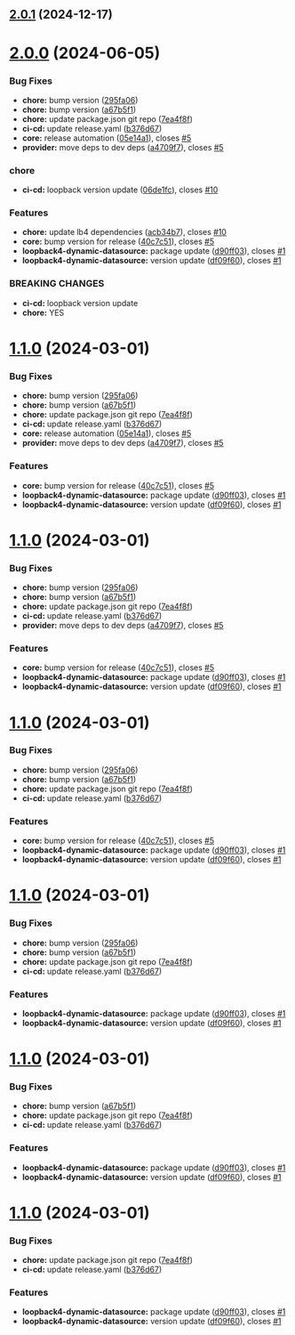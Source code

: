 ## [2.0.1](https://github.com/sourcefuse/loopBack4-dynamic-datasource/compare/v2.0.0...v2.0.1) (2024-12-17)

# [2.0.0](https://github.com/sourcefuse/loopBack4-dynamic-datasource/compare/v1.0.0...v2.0.0) (2024-06-05)


### Bug Fixes

* **chore:** bump version ([295fa06](https://github.com/sourcefuse/loopBack4-dynamic-datasource/commit/295fa0619663c28ac5fd0a54b75c0ae556d3e74e))
* **chore:** bump version ([a67b5f1](https://github.com/sourcefuse/loopBack4-dynamic-datasource/commit/a67b5f1f658b49788d27c9bb0bbfcfbc047a5e8f))
* **chore:** update package.json git repo ([7ea4f8f](https://github.com/sourcefuse/loopBack4-dynamic-datasource/commit/7ea4f8ff103cfa464e720d95717bd4182bbcd53c))
* **ci-cd:** update release.yaml ([b376d67](https://github.com/sourcefuse/loopBack4-dynamic-datasource/commit/b376d674fd2c6552e559ddb8d3b065c4e0a5adfb))
* **core:** release automation ([05e14a1](https://github.com/sourcefuse/loopBack4-dynamic-datasource/commit/05e14a1766ae16a88ca3143de4f73d8304cc9da7)), closes [#5](https://github.com/sourcefuse/loopBack4-dynamic-datasource/issues/5)
* **provider:** move deps to dev deps ([a4709f7](https://github.com/sourcefuse/loopBack4-dynamic-datasource/commit/a4709f776b0b73a9baf464cfc5898d435e2ffd16)), closes [#5](https://github.com/sourcefuse/loopBack4-dynamic-datasource/issues/5)


### chore

* **ci-cd:** loopback version update ([06de1fc](https://github.com/sourcefuse/loopBack4-dynamic-datasource/commit/06de1fcc44328971b337ecb20a9cb2a2de06910c)), closes [#10](https://github.com/sourcefuse/loopBack4-dynamic-datasource/issues/10)


### Features

* **chore:** update lb4 dependencies ([acb34b7](https://github.com/sourcefuse/loopBack4-dynamic-datasource/commit/acb34b75eeabf74b1310bc8354da17acdf424e58)), closes [#10](https://github.com/sourcefuse/loopBack4-dynamic-datasource/issues/10)
* **core:** bump version for release ([40c7c51](https://github.com/sourcefuse/loopBack4-dynamic-datasource/commit/40c7c51ad764efedc952024f59e2bf9bb31c8b65)), closes [#5](https://github.com/sourcefuse/loopBack4-dynamic-datasource/issues/5)
* **loopback4-dynamic-datasource:** package update ([d90ff03](https://github.com/sourcefuse/loopBack4-dynamic-datasource/commit/d90ff031e5421295e3c34332653a6da65432295a)), closes [#1](https://github.com/sourcefuse/loopBack4-dynamic-datasource/issues/1)
* **loopback4-dynamic-datasource:** version update ([df09f60](https://github.com/sourcefuse/loopBack4-dynamic-datasource/commit/df09f60bc962afa01a897e482ad145c67dc85b36)), closes [#1](https://github.com/sourcefuse/loopBack4-dynamic-datasource/issues/1)


### BREAKING CHANGES

* **ci-cd:** loopback version update
* **chore:** YES

# [1.1.0](https://github.com/sourcefuse/loopBack4-dynamic-datasource/compare/v1.0.0...v1.1.0) (2024-03-01)


### Bug Fixes

* **chore:** bump version ([295fa06](https://github.com/sourcefuse/loopBack4-dynamic-datasource/commit/295fa0619663c28ac5fd0a54b75c0ae556d3e74e))
* **chore:** bump version ([a67b5f1](https://github.com/sourcefuse/loopBack4-dynamic-datasource/commit/a67b5f1f658b49788d27c9bb0bbfcfbc047a5e8f))
* **chore:** update package.json git repo ([7ea4f8f](https://github.com/sourcefuse/loopBack4-dynamic-datasource/commit/7ea4f8ff103cfa464e720d95717bd4182bbcd53c))
* **ci-cd:** update release.yaml ([b376d67](https://github.com/sourcefuse/loopBack4-dynamic-datasource/commit/b376d674fd2c6552e559ddb8d3b065c4e0a5adfb))
* **core:** release automation ([05e14a1](https://github.com/sourcefuse/loopBack4-dynamic-datasource/commit/05e14a1766ae16a88ca3143de4f73d8304cc9da7)), closes [#5](https://github.com/sourcefuse/loopBack4-dynamic-datasource/issues/5)
* **provider:** move deps to dev deps ([a4709f7](https://github.com/sourcefuse/loopBack4-dynamic-datasource/commit/a4709f776b0b73a9baf464cfc5898d435e2ffd16)), closes [#5](https://github.com/sourcefuse/loopBack4-dynamic-datasource/issues/5)


### Features

* **core:** bump version for release ([40c7c51](https://github.com/sourcefuse/loopBack4-dynamic-datasource/commit/40c7c51ad764efedc952024f59e2bf9bb31c8b65)), closes [#5](https://github.com/sourcefuse/loopBack4-dynamic-datasource/issues/5)
* **loopback4-dynamic-datasource:** package update ([d90ff03](https://github.com/sourcefuse/loopBack4-dynamic-datasource/commit/d90ff031e5421295e3c34332653a6da65432295a)), closes [#1](https://github.com/sourcefuse/loopBack4-dynamic-datasource/issues/1)
* **loopback4-dynamic-datasource:** version update ([df09f60](https://github.com/sourcefuse/loopBack4-dynamic-datasource/commit/df09f60bc962afa01a897e482ad145c67dc85b36)), closes [#1](https://github.com/sourcefuse/loopBack4-dynamic-datasource/issues/1)

# [1.1.0](https://github.com/sourcefuse/loopBack4-dynamic-datasource/compare/v1.0.0...v1.1.0) (2024-03-01)


### Bug Fixes

* **chore:** bump version ([295fa06](https://github.com/sourcefuse/loopBack4-dynamic-datasource/commit/295fa0619663c28ac5fd0a54b75c0ae556d3e74e))
* **chore:** bump version ([a67b5f1](https://github.com/sourcefuse/loopBack4-dynamic-datasource/commit/a67b5f1f658b49788d27c9bb0bbfcfbc047a5e8f))
* **chore:** update package.json git repo ([7ea4f8f](https://github.com/sourcefuse/loopBack4-dynamic-datasource/commit/7ea4f8ff103cfa464e720d95717bd4182bbcd53c))
* **ci-cd:** update release.yaml ([b376d67](https://github.com/sourcefuse/loopBack4-dynamic-datasource/commit/b376d674fd2c6552e559ddb8d3b065c4e0a5adfb))
* **provider:** move deps to dev deps ([a4709f7](https://github.com/sourcefuse/loopBack4-dynamic-datasource/commit/a4709f776b0b73a9baf464cfc5898d435e2ffd16)), closes [#5](https://github.com/sourcefuse/loopBack4-dynamic-datasource/issues/5)


### Features

* **core:** bump version for release ([40c7c51](https://github.com/sourcefuse/loopBack4-dynamic-datasource/commit/40c7c51ad764efedc952024f59e2bf9bb31c8b65)), closes [#5](https://github.com/sourcefuse/loopBack4-dynamic-datasource/issues/5)
* **loopback4-dynamic-datasource:** package update ([d90ff03](https://github.com/sourcefuse/loopBack4-dynamic-datasource/commit/d90ff031e5421295e3c34332653a6da65432295a)), closes [#1](https://github.com/sourcefuse/loopBack4-dynamic-datasource/issues/1)
* **loopback4-dynamic-datasource:** version update ([df09f60](https://github.com/sourcefuse/loopBack4-dynamic-datasource/commit/df09f60bc962afa01a897e482ad145c67dc85b36)), closes [#1](https://github.com/sourcefuse/loopBack4-dynamic-datasource/issues/1)

# [1.1.0](https://github.com/sourcefuse/loopBack4-dynamic-datasource/compare/v1.0.0...v1.1.0) (2024-03-01)


### Bug Fixes

* **chore:** bump version ([295fa06](https://github.com/sourcefuse/loopBack4-dynamic-datasource/commit/295fa0619663c28ac5fd0a54b75c0ae556d3e74e))
* **chore:** bump version ([a67b5f1](https://github.com/sourcefuse/loopBack4-dynamic-datasource/commit/a67b5f1f658b49788d27c9bb0bbfcfbc047a5e8f))
* **chore:** update package.json git repo ([7ea4f8f](https://github.com/sourcefuse/loopBack4-dynamic-datasource/commit/7ea4f8ff103cfa464e720d95717bd4182bbcd53c))
* **ci-cd:** update release.yaml ([b376d67](https://github.com/sourcefuse/loopBack4-dynamic-datasource/commit/b376d674fd2c6552e559ddb8d3b065c4e0a5adfb))


### Features

* **core:** bump version for release ([40c7c51](https://github.com/sourcefuse/loopBack4-dynamic-datasource/commit/40c7c51ad764efedc952024f59e2bf9bb31c8b65)), closes [#5](https://github.com/sourcefuse/loopBack4-dynamic-datasource/issues/5)
* **loopback4-dynamic-datasource:** package update ([d90ff03](https://github.com/sourcefuse/loopBack4-dynamic-datasource/commit/d90ff031e5421295e3c34332653a6da65432295a)), closes [#1](https://github.com/sourcefuse/loopBack4-dynamic-datasource/issues/1)
* **loopback4-dynamic-datasource:** version update ([df09f60](https://github.com/sourcefuse/loopBack4-dynamic-datasource/commit/df09f60bc962afa01a897e482ad145c67dc85b36)), closes [#1](https://github.com/sourcefuse/loopBack4-dynamic-datasource/issues/1)

# [1.1.0](https://github.com/sourcefuse/loopBack4-dynamic-datasource/compare/v1.0.0...v1.1.0) (2024-03-01)


### Bug Fixes

* **chore:** bump version ([295fa06](https://github.com/sourcefuse/loopBack4-dynamic-datasource/commit/295fa0619663c28ac5fd0a54b75c0ae556d3e74e))
* **chore:** bump version ([a67b5f1](https://github.com/sourcefuse/loopBack4-dynamic-datasource/commit/a67b5f1f658b49788d27c9bb0bbfcfbc047a5e8f))
* **chore:** update package.json git repo ([7ea4f8f](https://github.com/sourcefuse/loopBack4-dynamic-datasource/commit/7ea4f8ff103cfa464e720d95717bd4182bbcd53c))
* **ci-cd:** update release.yaml ([b376d67](https://github.com/sourcefuse/loopBack4-dynamic-datasource/commit/b376d674fd2c6552e559ddb8d3b065c4e0a5adfb))


### Features

* **loopback4-dynamic-datasource:** package update ([d90ff03](https://github.com/sourcefuse/loopBack4-dynamic-datasource/commit/d90ff031e5421295e3c34332653a6da65432295a)), closes [#1](https://github.com/sourcefuse/loopBack4-dynamic-datasource/issues/1)
* **loopback4-dynamic-datasource:** version update ([df09f60](https://github.com/sourcefuse/loopBack4-dynamic-datasource/commit/df09f60bc962afa01a897e482ad145c67dc85b36)), closes [#1](https://github.com/sourcefuse/loopBack4-dynamic-datasource/issues/1)

# [1.1.0](https://github.com/sourcefuse/loopBack4-dynamic-datasource/compare/v1.0.0...v1.1.0) (2024-03-01)


### Bug Fixes

* **chore:** bump version ([a67b5f1](https://github.com/sourcefuse/loopBack4-dynamic-datasource/commit/a67b5f1f658b49788d27c9bb0bbfcfbc047a5e8f))
* **chore:** update package.json git repo ([7ea4f8f](https://github.com/sourcefuse/loopBack4-dynamic-datasource/commit/7ea4f8ff103cfa464e720d95717bd4182bbcd53c))
* **ci-cd:** update release.yaml ([b376d67](https://github.com/sourcefuse/loopBack4-dynamic-datasource/commit/b376d674fd2c6552e559ddb8d3b065c4e0a5adfb))


### Features

* **loopback4-dynamic-datasource:** package update ([d90ff03](https://github.com/sourcefuse/loopBack4-dynamic-datasource/commit/d90ff031e5421295e3c34332653a6da65432295a)), closes [#1](https://github.com/sourcefuse/loopBack4-dynamic-datasource/issues/1)
* **loopback4-dynamic-datasource:** version update ([df09f60](https://github.com/sourcefuse/loopBack4-dynamic-datasource/commit/df09f60bc962afa01a897e482ad145c67dc85b36)), closes [#1](https://github.com/sourcefuse/loopBack4-dynamic-datasource/issues/1)

# [1.1.0](https://github.com/sourcefuse/loopBack4-dynamic-datasource/compare/v1.0.0...v1.1.0) (2024-03-01)


### Bug Fixes

* **chore:** update package.json git repo ([7ea4f8f](https://github.com/sourcefuse/loopBack4-dynamic-datasource/commit/7ea4f8ff103cfa464e720d95717bd4182bbcd53c))
* **ci-cd:** update release.yaml ([b376d67](https://github.com/sourcefuse/loopBack4-dynamic-datasource/commit/b376d674fd2c6552e559ddb8d3b065c4e0a5adfb))


### Features

* **loopback4-dynamic-datasource:** package update ([d90ff03](https://github.com/sourcefuse/loopBack4-dynamic-datasource/commit/d90ff031e5421295e3c34332653a6da65432295a)), closes [#1](https://github.com/sourcefuse/loopBack4-dynamic-datasource/issues/1)
* **loopback4-dynamic-datasource:** version update ([df09f60](https://github.com/sourcefuse/loopBack4-dynamic-datasource/commit/df09f60bc962afa01a897e482ad145c67dc85b36)), closes [#1](https://github.com/sourcefuse/loopBack4-dynamic-datasource/issues/1)
